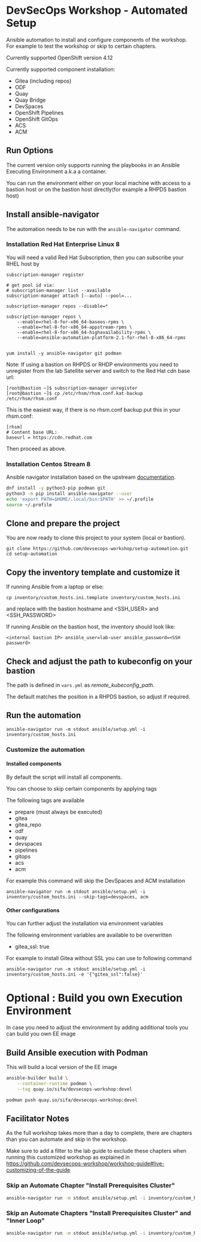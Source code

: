 # DevSecOps Workshop - Automated Setup

Ansible automation to install and configure components of the workshop. For example to test the workshop or skip to certain chapters.

Currently supported OpenShift version 4.12

Currently supported component installation:

- Gitea (including repos)
- ODF
- Quay
- Quay Bridge
- DevSpaces
- OpenShift Pipelines
- OpenShift GitOps
- ACS
- ACM

## Run Options

The current version only supports running the playbooks in an Ansible Executing Environment a.k.a a container.

You can run the environment either on your local machine with access to a bastion host or on the bastion host directly(for example a RHPDS bastion host)

## Install ansible-navigator

The automation needs to be run with the `ansible-navigator` command.

### Installation Red Hat Enterprise Linux 8

You will need a valid Red Hat Subscription, then you can subscribe your RHEL host by

```
subscription-manager register

# get pool id via:
# subscription-manager list --available
subscription-manager attach [--auto] --pool=...

subscription-manager repos --disable=*

subscription-manager repos \
    --enable=rhel-8-for-x86_64-baseos-rpms \
    --enable=rhel-8-for-x86_64-appstream-rpms \
    --enable=rhel-8-for-x86_64-highavailability-rpms \
    --enable=ansible-automation-platform-2.1-for-rhel-8-x86_64-rpms


yum install -y ansible-navigator git podman

```

Note: If using a bastion on RHPDS or RHDP environments you need to unregister from the lab Satellite server and switch to the Red Hat cdn base url:

```
[root@bastion ~]$ subscription-manager unregister
[root@bastion ~]$ cp /etc/rhsm/rhsm.conf.kat-backup /etc/rhsm/rhsm.conf
```

This is the easiest way, if there is no rhsm.conf backup put this in your rhsm.conf:

```
[rhsm]
# Content base URL:
baseurl = https://cdn.redhat.com
```

Then proceed as above.

### Installation Centos Stream 8

Ansible navigator installation based on the upstream [documentation](https://ansible-navigator.readthedocs.io/en/latest/installation/#install-ansible-navigator).

```bash
dnf install -y python3-pip podman git
python3 -m pip install ansible-navigator --user
echo 'export PATH=$HOME/.local/bin:$PATH' >> ~/.profile
source ~/.profile

```

## Clone and prepare the project

You are now ready to clone this project to your system (local or bastion).

```
git clone https://github.com/devsecops-workshop/setup-automation.git
cd setup-automation
```

## Copy the inventory template and customize it

If running Ansible from a laptop or else:

```
cp inventory/custom_hosts.ini.template inventory/custom_hosts.ini
```

and replace <SSH JUMPHOST HOSTNAME> with the bastion hostname and <SSH_USER> and <SSH_PASSWORD>

If running Ansible on the bastion host, the inventory should look like:

```
<internal bastion IP> ansible_user=lab-user ansible_password=<SSH password>
```

## Check and adjust the path to kubeconfig on your bastion

The path is defined in `vars.yml` as _remote_kubeconfig_path_.

The default matches the position in a RHPDS bastion, so adjust if required.

## Run the automation

```
ansible-navigator run -m stdout ansible/setup.yml -i inventory/custom_hosts.ini
```

### Customize the automation

#### Installed components

By default the script will install all components.

You can choose to skip certain components by applying tags

The following tags are available

- prepare (must always be executed)
- gitea
- gitea_repo
- odf
- quay
- devspaces
- pipelines
- gitops
- acs
- acm

For example this command will skip the DevSpaces and ACM installation

```
ansible-navigator run -m stdout ansible/setup.yml -i inventory/custom_hosts.ini --skip-tags=devspaces, acm
```

#### Other configurations

You can further adjust the installation via environment variables

The following environment variables are available to be overwritten

- gitea_ssl: true

For example to install Gitea without SSL you can use to following command

```
ansible-navigator run -m stdout ansible/setup.yml -i inventory/custom_hosts.ini -e '{"gitea_ssl":false}'
```

# Optional : Build you own Execution Environment

In case you need to adjust the environment by adding additional tools you can build you own EE image

## Build Ansible execution with Podman

This will build a local version of the EE image

```bash
ansible-builder build \
    --container-runtime podman \
    --tag quay.io/sifa/devsecops-workshop:devel

podman push quay.io/sifa/devsecops-workshop:devel
```

## Facilitator Notes

As the full workshop takes more than a day to complete, there are chapters than you can automate and skip in the workshop.

Make sure to add a filter to the lab guide to exclude these chapters when running this customized workshop as explained in https://github.com/devsecops-workshop/workshop-guide#live-customizing-of-the-guide

### Skip an Automate Chapter "Install Prerequisites Cluster"

```bash
ansible-navigator run -m stdout ansible/setup.yml -i inventory/custom_hosts.ini --skip-tags=devspaces,pipelines,gitops,acs,acm
```

### Skip an Automate Chapters "Install Prerequisites Cluster" and "Inner Loop"

```bash
ansible-navigator run -m stdout ansible/setup.yml -i inventory/custom_hosts.ini --skip-tags=pipelines,gitops,acs,acm
```
